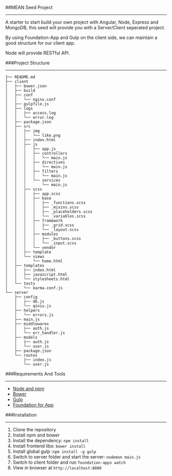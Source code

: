 ##MEAN Seed Project
***
A starter to start build your own project with Angular, Node, Express and MongoDB, this seed will provide you with a Server/Client seperated project.  
  
By using Foundation-App and Gulp on the client side, we can maintain a good structure for our client app.   
  
Node will provide RESTful API. 
   
###Project Structure
***

```
├── README.md
├── client
│   ├── bower.json
│   ├── build
│   ├── conf
│   │   └── nginx.conf
│   ├── gulpfile.js
│   ├── logs
│   │   ├── access.log
│   │   └── error.log
│   ├── package.json
│   ├── src
│   │   ├── img
│   │   │   └── like.png
│   │   ├── index.html
│   │   ├── js
│   │   │   ├── app.js
│   │   │   ├── controllers
│   │   │   │   └── main.js
│   │   │   ├── directives
│   │   │   │   └── main.js
│   │   │   ├── filters
│   │   │   │   └── main.js
│   │   │   └── services
│   │   │       └── main.js
│   │   ├── scss
│   │   │   ├── app.scss
│   │   │   ├── base
│   │   │   │   ├── _functions.scss
│   │   │   │   ├── _mixins.scss
│   │   │   │   ├── _placeholders.scss
│   │   │   │   └── _variables.scss
│   │   │   ├── framework
│   │   │   │   ├── _grid.scss
│   │   │   │   └── _layout.scss
│   │   │   ├── modules
│   │   │   │   ├── _buttons.scss
│   │   │   │   └── _input.scss
│   │   │   └── vendor
│   │   ├── template
│   │   └── views
│   │       └── home.html
│   ├── templates
│   │   ├── index.html
│   │   ├── javascript.html
│   │   └── stylesheets.html
│   └── tests
│       └── karma.conf.js
└── server
    ├── config
    │   ├── db.js
    │   └── qiniu.js
    ├── helpers
    │   └── errors.js
    ├── main.js
    ├── middlewares
    │   ├── auth.js
    │   └── err_handler.js
    ├── models
    │   ├── auth.js
    │   └── user.js
    ├── package.json
    └── routes
        ├── index.js
        └── user.js
```  
###Requirements And Tools
***
* [Node and npm](http://nodejs.org/)
* [Bower](http://bower.io/)
* [Gulp](http://www.gulpjs.com.cn/)
* [Foundation for App](http://foundation.zurb.com/apps/)

###Installation
***
1. Clone the repository
2. Install npm and bower
2. Install the dependency: `npm install`
3. Install frontend libs: `bower install`
4. Install global gulp :`npm install -g gulp`
5. Switch to server folder and start the server: `nodemon main.js`
6. Switch to client folder and run `foundation-apps watch`
7. View in browser at `http://localhost:8080`
